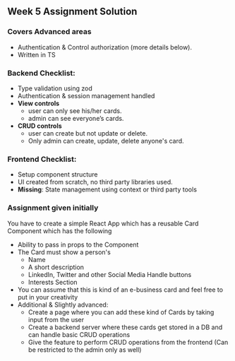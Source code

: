 ## Week 5 Assignment Solution 

### Covers Advanced areas
- Authentication & Control authorization (more details below).
- Written in TS

### Backend Checklist:
- Type validation using zod
- Authentication & session management handled
- **View controls**
   - user can only see his/her cards.
   - admin can see everyone’s cards.
- **CRUD controls**
   - user can create but not update or delete.
   - Only admin can create, update, delete anyone's card.

### Frontend Checklist:
- Setup component structure
- UI created from scratch, no third party libraries used.
- **Missing**: State management using context or third party tools



### Assignment given initially
You have to create a simple React App which has a reusable Card Component which has the following
 - Ability to pass in props to the Component
 - The Card must show a person's
    - Name
    - A short description
    - LinkedIn, Twitter and other Social Media Handle buttons
    - Interests Section
 - You can assume that this is kind of an e-business card and feel free to put in your creativity
 - Additional & Slightly advanced:
    - Create a page where you can add these kind of Cards by taking input from the user
    - Create a backend server where these cards get stored in a DB and can handle basic CRUD operations
    - Give the feature to perform CRUD operations from the frontend (Can be restricted to the admin only as well)